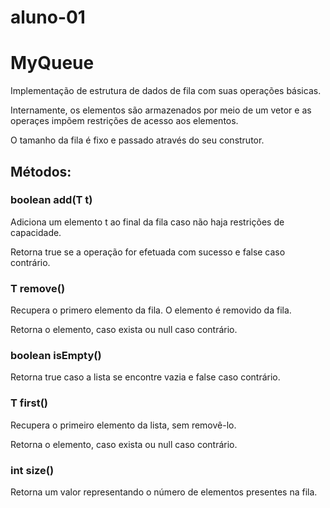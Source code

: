 # aluno-01

# MyQueue

Implementação de estrutura de dados de fila com suas operações básicas.

Internamente, os elementos são armazenados por meio de um vetor e as operaçes impõem restrições de acesso aos elementos.

O tamanho da fila é fixo e passado através do seu construtor.

## Métodos:

### boolean add(T t)

Adiciona um elemento t ao final da fila caso não haja restrições de capacidade.

Retorna true se a operação for efetuada com sucesso e false caso contrário.

### T remove()

Recupera o primero elemento da fila. O elemento é removido da fila.

Retorna o elemento, caso exista ou null caso contrário.

### boolean isEmpty()

Retorna true caso a lista se encontre vazia e false caso contrário.

### T first()

Recupera o primeiro elemento da lista, sem removê-lo.

Retorna o elemento, caso exista ou null caso contrário.

### int size()

Retorna um valor representando o número de elementos presentes na fila.
